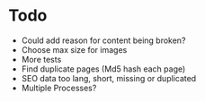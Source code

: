 # Todo

* Could add reason for content being broken?
* Choose max size for images
* More tests
* Find duplicate pages (Md5 hash each page)
* SEO data too lang, short, missing or duplicated
* Multiple Processes?
